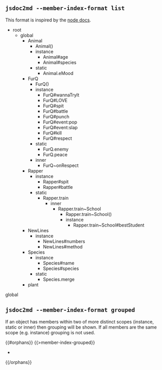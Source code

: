 ## `jsdoc2md --member-index-format list`
This format is inspired by the [node docs](http://nodejs.org/api/).

- root
  - global
    - Animal
      - Animal()
      - instance
        - Animal#age
        - Animal#species
      - static
        - Animal.eMood
    - FurQ
      - FurQ()
      - instance
        - FurQ#wannaTryIt
        - FurQ#LOVE
        - FurQ#spit
        - FurQ#battle
        - FurQ#punch
        - FurQ#event:pop
        - FurQ#event:slap
        - FurQ#kill
        - FurQ#respect
      - static
        - FurQ.enemy
        - FurQ.peace
      - inner
        - FurQ~onRespect
    - Rapper
      - instance
        - Rapper#spit
        - Rapper#battle
      - static
        - Rapper.train
          - inner
            - Rapper.train~School
              - Rapper.train~School()
              - instance
                - Rapper.train~School#bestStudent
    - NewLines
      - instance
        - NewLines#numbers
        - NewLines#method
    - Species
      - instance
        - Species#name
        - Species#species
      - static
        - Species.merge
    - plant


global

## `jsdoc2md --member-index-format grouped`
If an object has members within two of more distinct scopes (instance, static or inner) then grouping will be shown. If all members are the same scope (e.g. instance) grouping is not used.

{{#orphans}}
{{>member-index-grouped}}

-

{{/orphans}}
